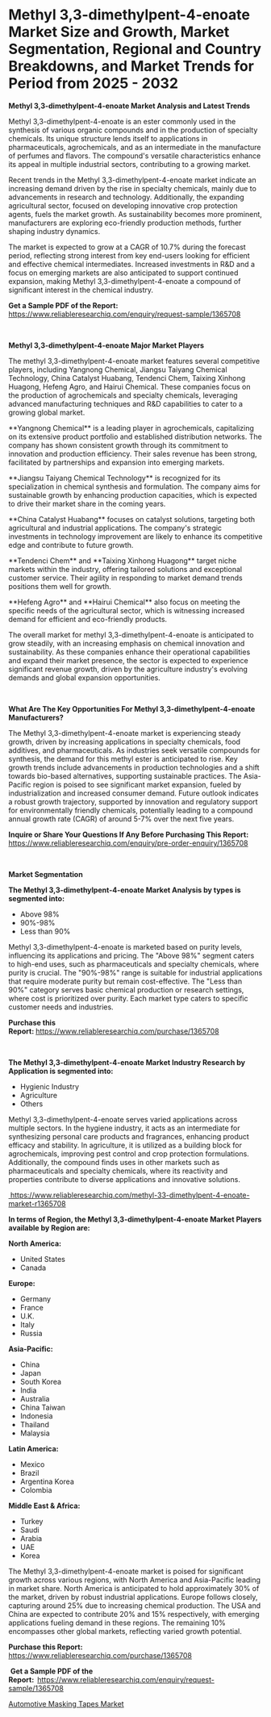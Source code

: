 <p><h1>Methyl 3,3-dimethylpent-4-enoate Market Size and Growth, Market Segmentation, Regional and Country Breakdowns, and Market Trends for Period from 2025 -  2032</h1></p><p><strong>Methyl 3,3-dimethylpent-4-enoate Market Analysis and Latest Trends</strong></p>
<p><p>Methyl 3,3-dimethylpent-4-enoate is an ester commonly used in the synthesis of various organic compounds and in the production of specialty chemicals. Its unique structure lends itself to applications in pharmaceuticals, agrochemicals, and as an intermediate in the manufacture of perfumes and flavors. The compound's versatile characteristics enhance its appeal in multiple industrial sectors, contributing to a growing market.</p><p>Recent trends in the Methyl 3,3-dimethylpent-4-enoate market indicate an increasing demand driven by the rise in specialty chemicals, mainly due to advancements in research and technology. Additionally, the expanding agricultural sector, focused on developing innovative crop protection agents, fuels the market growth. As sustainability becomes more prominent, manufacturers are exploring eco-friendly production methods, further shaping industry dynamics.</p><p>The market is expected to grow at a CAGR of 10.7% during the forecast period, reflecting strong interest from key end-users looking for efficient and effective chemical intermediates. Increased investments in R&D and a focus on emerging markets are also anticipated to support continued expansion, making Methyl 3,3-dimethylpent-4-enoate a compound of significant interest in the chemical industry.</p></p>
<p><strong>Get a Sample PDF of the Report:&nbsp;</strong> <a href="https://www.reliableresearchiq.com/enquiry/request-sample/1365708?utm_campaign=3026&utm_medium=2&utm_source=Github&utm_content=ia&utm_term=22032025&utm_id=methyl-33-dimethylpent-4-enoate">https://www.reliableresearchiq.com/enquiry/request-sample/1365708</a></p>
<p>&nbsp;</p>
<p><strong>Methyl 3,3-dimethylpent-4-enoate Major Market Players</strong></p>
<p><p>The methyl 3,3-dimethylpent-4-enoate market features several competitive players, including Yangnong Chemical, Jiangsu Taiyang Chemical Technology, China Catalyst Huabang, Tendenci Chem, Taixing Xinhong Huagong, Hefeng Agro, and Hairui Chemical. These companies focus on the production of agrochemicals and specialty chemicals, leveraging advanced manufacturing techniques and R&D capabilities to cater to a growing global market.</p><p>**Yangnong Chemical** is a leading player in agrochemicals, capitalizing on its extensive product portfolio and established distribution networks. The company has shown consistent growth through its commitment to innovation and production efficiency. Their sales revenue has been strong, facilitated by partnerships and expansion into emerging markets.</p><p>**Jiangsu Taiyang Chemical Technology** is recognized for its specialization in chemical synthesis and formulation. The company aims for sustainable growth by enhancing production capacities, which is expected to drive their market share in the coming years.</p><p>**China Catalyst Huabang** focuses on catalyst solutions, targeting both agricultural and industrial applications. The company's strategic investments in technology improvement are likely to enhance its competitive edge and contribute to future growth.</p><p>**Tendenci Chem** and **Taixing Xinhong Huagong** target niche markets within the industry, offering tailored solutions and exceptional customer service. Their agility in responding to market demand trends positions them well for growth.</p><p>**Hefeng Agro** and **Hairui Chemical** also focus on meeting the specific needs of the agricultural sector, which is witnessing increased demand for efficient and eco-friendly products.</p><p>The overall market for methyl 3,3-dimethylpent-4-enoate is anticipated to grow steadily, with an increasing emphasis on chemical innovation and sustainability. As these companies enhance their operational capabilities and expand their market presence, the sector is expected to experience significant revenue growth, driven by the agriculture industry's evolving demands and global expansion opportunities.</p></p>
<p>&nbsp;</p>
<p><strong>What Are The Key Opportunities For Methyl 3,3-dimethylpent-4-enoate Manufacturers?</strong></p>
<p><p>The Methyl 3,3-dimethylpent-4-enoate market is experiencing steady growth, driven by increasing applications in specialty chemicals, food additives, and pharmaceuticals. As industries seek versatile compounds for synthesis, the demand for this methyl ester is anticipated to rise. Key growth trends include advancements in production technologies and a shift towards bio-based alternatives, supporting sustainable practices. The Asia-Pacific region is poised to see significant market expansion, fueled by industrialization and increased consumer demand. Future outlook indicates a robust growth trajectory, supported by innovation and regulatory support for environmentally friendly chemicals, potentially leading to a compound annual growth rate (CAGR) of around 5-7% over the next five years.</p></p>
<p><strong>Inquire or Share Your Questions If Any Before Purchasing This Report:</strong> <a href="https://www.reliableresearchiq.com/enquiry/pre-order-enquiry/1365708?utm_campaign=3026&utm_medium=2&utm_source=Github&utm_content=ia&utm_term=22032025&utm_id=methyl-33-dimethylpent-4-enoate">https://www.reliableresearchiq.com/enquiry/pre-order-enquiry/1365708</a></p>
<p>&nbsp;</p>
<p><strong>Market Segmentation</strong></p>
<p><strong>The Methyl 3,3-dimethylpent-4-enoate Market Analysis by types is segmented into:</strong></p>
<p><ul><li>Above 98%</li><li>90%-98%</li><li>Less than 90%</li></ul></p>
<p><p>Methyl 3,3-dimethylpent-4-enoate is marketed based on purity levels, influencing its applications and pricing. The "Above 98%" segment caters to high-end uses, such as pharmaceuticals and specialty chemicals, where purity is crucial. The "90%-98%" range is suitable for industrial applications that require moderate purity but remain cost-effective. The "Less than 90%" category serves basic chemical production or research settings, where cost is prioritized over purity. Each market type caters to specific customer needs and industries.</p></p>
<p><strong>Purchase this Report:&nbsp;</strong><a href="https://www.reliableresearchiq.com/purchase/1365708?utm_campaign=3026&utm_medium=2&utm_source=Github&utm_content=ia&utm_term=22032025&utm_id=methyl-33-dimethylpent-4-enoate">https://www.reliableresearchiq.com/purchase/1365708</a></p>
<p>&nbsp;</p>
<p><strong>The Methyl 3,3-dimethylpent-4-enoate Market Industry Research by Application is segmented into:</strong></p>
<p><ul><li>Hygienic Industry</li><li>Agriculture</li><li>Others</li></ul></p>
<p><p>Methyl 3,3-dimethylpent-4-enoate serves varied applications across multiple sectors. In the hygiene industry, it acts as an intermediate for synthesizing personal care products and fragrances, enhancing product efficacy and stability. In agriculture, it is utilized as a building block for agrochemicals, improving pest control and crop protection formulations. Additionally, the compound finds uses in other markets such as pharmaceuticals and specialty chemicals, where its reactivity and properties contribute to diverse applications and innovative solutions.</p></p>
<p><a href="https://www.reliableresearchiq.com/methyl-33-dimethylpent-4-enoate-market-r1365708?utm_campaign=3026&utm_medium=2&utm_source=Github&utm_content=ia&utm_term=22032025&utm_id=methyl-33-dimethylpent-4-enoate">&nbsp;https://www.reliableresearchiq.com/methyl-33-dimethylpent-4-enoate-market-r1365708</a></p>
<p><strong>In terms of Region, the Methyl 3,3-dimethylpent-4-enoate Market Players available by Region are:</strong></p>
<p>
    <p> <strong> North America: </strong>
        <ul>
            <li>United States</li>
            <li>Canada</li>
        </ul>
        </p> 
    <p> <strong> Europe: </strong>
        <ul>
            <li>Germany</li>
            <li>France</li>
            <li>U.K.</li>
            <li>Italy</li>
            <li>Russia</li>
        </ul>
        </p> 
    <p> <strong> Asia-Pacific: </strong>
        <ul>
            <li>China</li>
            <li>Japan</li>
            <li>South Korea</li>
            <li>India</li>
            <li>Australia</li>
            <li>China Taiwan</li>
            <li>Indonesia</li>
            <li>Thailand</li>
            <li>Malaysia</li>
        </ul>
        </p> 
    <p> <strong> Latin America: </strong>
        <ul>
            <li>Mexico</li>
            <li>Brazil</li>
            <li>Argentina Korea</li>
            <li>Colombia</li>
        </ul>
        </p> 
    <p> <strong> Middle East & Africa: </strong>
        <ul>
            <li>Turkey</li>
            <li>Saudi</li>
            <li>Arabia</li>
            <li>UAE</li>
            <li>Korea</li>
        </ul>
    </p>
    </p>
<p><p>The Methyl 3,3-dimethylpent-4-enoate market is poised for significant growth across various regions, with North America and Asia-Pacific leading in market share. North America is anticipated to hold approximately 30% of the market, driven by robust industrial applications. Europe follows closely, capturing around 25% due to increasing chemical production. The USA and China are expected to contribute 20% and 15% respectively, with emerging applications fueling demand in these regions. The remaining 10% encompasses other global markets, reflecting varied growth potential.</p></p>
<p><strong>Purchase this Report: </strong><a href="https://www.reliableresearchiq.com/purchase/1365708?utm_campaign=3026&utm_medium=2&utm_source=Github&utm_content=ia&utm_term=22032025&utm_id=methyl-33-dimethylpent-4-enoate">https://www.reliableresearchiq.com/purchase/1365708</a></p>
<p>&nbsp;<strong>Get a Sample PDF of the Report:&nbsp;&nbsp;</strong><a href="https://www.reliableresearchiq.com/enquiry/request-sample/1365708?utm_campaign=3026&utm_medium=2&utm_source=Github&utm_content=ia&utm_term=22032025&utm_id=methyl-33-dimethylpent-4-enoate">https://www.reliableresearchiq.com/enquiry/request-sample/1365708</a></p>
<p><strong></strong></p>
<p><p><a href="https://github.com/felishtimoti/Market-Research-Report-List-1/blob/main/automotive-masking-tapes-market.md?utm_campaign=3026&utm_medium=2&utm_source=Github&utm_content=ia&utm_term=22032025&utm_id=methyl-33-dimethylpent-4-enoate">Automotive Masking Tapes Market</a></p></p>